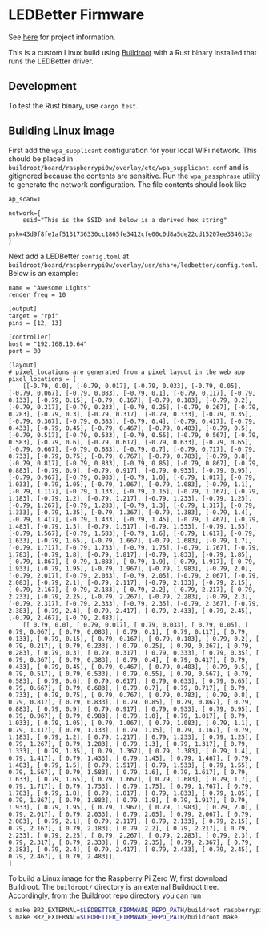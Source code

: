# LEDBetter Firmware

See [here](https://github.com/jimpo/ledbetter) for project information.

This is a custom Linux build using [Buildroot](https://buildroot.org/) with a Rust binary installed that runs the LEDBetter driver.

## Development

To test the Rust binary, use `cargo test`.

## Building Linux image

First add the `wpa_supplicant` configuration for your local WiFi network. This should be placed in `buildroot/board/raspberrypi0w/overlay/etc/wpa_supplicant.conf` and is gitignored because the contents are sensitive. Run the `wpa_passphrase` utility to generate the network configuration. The file contents should look like

```
ap_scan=1

network={
    ssid="This is the SSID and below is a derived hex string"
    psk=43d9f8fe1af5131736330cc1865fe3412cfe00c0d8a5de22cd15207ee334613a
}
```

Next add a LEDBetter `config.toml` at `buildroot/board/raspberrypi0w/overlay/usr/share/ledbetter/config.toml`. Below is an example:

```
name = "Awesome Lights"
render_freq = 10

[output]
target = "rpi"
pins = [12, 13]

[controller]
host = "192.168.10.64"
port = 80

[layout]
# pixel_locations are generated from a pixel layout in the web app
pixel_locations = [
    [[-0.79, 0.0], [-0.79, 0.017], [-0.79, 0.033], [-0.79, 0.05], [-0.79, 0.067], [-0.79, 0.083], [-0.79, 0.1], [-0.79, 0.117], [-0.79, 0.133], [-0.79, 0.15], [-0.79, 0.167], [-0.79, 0.183], [-0.79, 0.2], [-0.79, 0.217], [-0.79, 0.233], [-0.79, 0.25], [-0.79, 0.267], [-0.79, 0.283], [-0.79, 0.3], [-0.79, 0.317], [-0.79, 0.333], [-0.79, 0.35], [-0.79, 0.367], [-0.79, 0.383], [-0.79, 0.4], [-0.79, 0.417], [-0.79, 0.433], [-0.79, 0.45], [-0.79, 0.467], [-0.79, 0.483], [-0.79, 0.5], [-0.79, 0.517], [-0.79, 0.533], [-0.79, 0.55], [-0.79, 0.567], [-0.79, 0.583], [-0.79, 0.6], [-0.79, 0.617], [-0.79, 0.633], [-0.79, 0.65], [-0.79, 0.667], [-0.79, 0.683], [-0.79, 0.7], [-0.79, 0.717], [-0.79, 0.733], [-0.79, 0.75], [-0.79, 0.767], [-0.79, 0.783], [-0.79, 0.8], [-0.79, 0.817], [-0.79, 0.833], [-0.79, 0.85], [-0.79, 0.867], [-0.79, 0.883], [-0.79, 0.9], [-0.79, 0.917], [-0.79, 0.933], [-0.79, 0.95], [-0.79, 0.967], [-0.79, 0.983], [-0.79, 1.0], [-0.79, 1.017], [-0.79, 1.033], [-0.79, 1.05], [-0.79, 1.067], [-0.79, 1.083], [-0.79, 1.1], [-0.79, 1.117], [-0.79, 1.133], [-0.79, 1.15], [-0.79, 1.167], [-0.79, 1.183], [-0.79, 1.2], [-0.79, 1.217], [-0.79, 1.233], [-0.79, 1.25], [-0.79, 1.267], [-0.79, 1.283], [-0.79, 1.3], [-0.79, 1.317], [-0.79, 1.333], [-0.79, 1.35], [-0.79, 1.367], [-0.79, 1.383], [-0.79, 1.4], [-0.79, 1.417], [-0.79, 1.433], [-0.79, 1.45], [-0.79, 1.467], [-0.79, 1.483], [-0.79, 1.5], [-0.79, 1.517], [-0.79, 1.533], [-0.79, 1.55], [-0.79, 1.567], [-0.79, 1.583], [-0.79, 1.6], [-0.79, 1.617], [-0.79, 1.633], [-0.79, 1.65], [-0.79, 1.667], [-0.79, 1.683], [-0.79, 1.7], [-0.79, 1.717], [-0.79, 1.733], [-0.79, 1.75], [-0.79, 1.767], [-0.79, 1.783], [-0.79, 1.8], [-0.79, 1.817], [-0.79, 1.833], [-0.79, 1.85], [-0.79, 1.867], [-0.79, 1.883], [-0.79, 1.9], [-0.79, 1.917], [-0.79, 1.933], [-0.79, 1.95], [-0.79, 1.967], [-0.79, 1.983], [-0.79, 2.0], [-0.79, 2.017], [-0.79, 2.033], [-0.79, 2.05], [-0.79, 2.067], [-0.79, 2.083], [-0.79, 2.1], [-0.79, 2.117], [-0.79, 2.133], [-0.79, 2.15], [-0.79, 2.167], [-0.79, 2.183], [-0.79, 2.2], [-0.79, 2.217], [-0.79, 2.233], [-0.79, 2.25], [-0.79, 2.267], [-0.79, 2.283], [-0.79, 2.3], [-0.79, 2.317], [-0.79, 2.333], [-0.79, 2.35], [-0.79, 2.367], [-0.79, 2.383], [-0.79, 2.4], [-0.79, 2.417], [-0.79, 2.433], [-0.79, 2.45], [-0.79, 2.467], [-0.79, 2.483]],
    [[ 0.79, 0.0], [ 0.79, 0.017], [ 0.79, 0.033], [ 0.79, 0.05], [ 0.79, 0.067], [ 0.79, 0.083], [ 0.79, 0.1], [ 0.79, 0.117], [ 0.79, 0.133], [ 0.79, 0.15], [ 0.79, 0.167], [ 0.79, 0.183], [ 0.79, 0.2], [ 0.79, 0.217], [ 0.79, 0.233], [ 0.79, 0.25], [ 0.79, 0.267], [ 0.79, 0.283], [ 0.79, 0.3], [ 0.79, 0.317], [ 0.79, 0.333], [ 0.79, 0.35], [ 0.79, 0.367], [ 0.79, 0.383], [ 0.79, 0.4], [ 0.79, 0.417], [ 0.79, 0.433], [ 0.79, 0.45], [ 0.79, 0.467], [ 0.79, 0.483], [ 0.79, 0.5], [ 0.79, 0.517], [ 0.79, 0.533], [ 0.79, 0.55], [ 0.79, 0.567], [ 0.79, 0.583], [ 0.79, 0.6], [ 0.79, 0.617], [ 0.79, 0.633], [ 0.79, 0.65], [ 0.79, 0.667], [ 0.79, 0.683], [ 0.79, 0.7], [ 0.79, 0.717], [ 0.79, 0.733], [ 0.79, 0.75], [ 0.79, 0.767], [ 0.79, 0.783], [ 0.79, 0.8], [ 0.79, 0.817], [ 0.79, 0.833], [ 0.79, 0.85], [ 0.79, 0.867], [ 0.79, 0.883], [ 0.79, 0.9], [ 0.79, 0.917], [ 0.79, 0.933], [ 0.79, 0.95], [ 0.79, 0.967], [ 0.79, 0.983], [ 0.79, 1.0], [ 0.79, 1.017], [ 0.79, 1.033], [ 0.79, 1.05], [ 0.79, 1.067], [ 0.79, 1.083], [ 0.79, 1.1], [ 0.79, 1.117], [ 0.79, 1.133], [ 0.79, 1.15], [ 0.79, 1.167], [ 0.79, 1.183], [ 0.79, 1.2], [ 0.79, 1.217], [ 0.79, 1.233], [ 0.79, 1.25], [ 0.79, 1.267], [ 0.79, 1.283], [ 0.79, 1.3], [ 0.79, 1.317], [ 0.79, 1.333], [ 0.79, 1.35], [ 0.79, 1.367], [ 0.79, 1.383], [ 0.79, 1.4], [ 0.79, 1.417], [ 0.79, 1.433], [ 0.79, 1.45], [ 0.79, 1.467], [ 0.79, 1.483], [ 0.79, 1.5], [ 0.79, 1.517], [ 0.79, 1.533], [ 0.79, 1.55], [ 0.79, 1.567], [ 0.79, 1.583], [ 0.79, 1.6], [ 0.79, 1.617], [ 0.79, 1.633], [ 0.79, 1.65], [ 0.79, 1.667], [ 0.79, 1.683], [ 0.79, 1.7], [ 0.79, 1.717], [ 0.79, 1.733], [ 0.79, 1.75], [ 0.79, 1.767], [ 0.79, 1.783], [ 0.79, 1.8], [ 0.79, 1.817], [ 0.79, 1.833], [ 0.79, 1.85], [ 0.79, 1.867], [ 0.79, 1.883], [ 0.79, 1.9], [ 0.79, 1.917], [ 0.79, 1.933], [ 0.79, 1.95], [ 0.79, 1.967], [ 0.79, 1.983], [ 0.79, 2.0], [ 0.79, 2.017], [ 0.79, 2.033], [ 0.79, 2.05], [ 0.79, 2.067], [ 0.79, 2.083], [ 0.79, 2.1], [ 0.79, 2.117], [ 0.79, 2.133], [ 0.79, 2.15], [ 0.79, 2.167], [ 0.79, 2.183], [ 0.79, 2.2], [ 0.79, 2.217], [ 0.79, 2.233], [ 0.79, 2.25], [ 0.79, 2.267], [ 0.79, 2.283], [ 0.79, 2.3], [ 0.79, 2.317], [ 0.79, 2.333], [ 0.79, 2.35], [ 0.79, 2.367], [ 0.79, 2.383], [ 0.79, 2.4], [ 0.79, 2.417], [ 0.79, 2.433], [ 0.79, 2.45], [ 0.79, 2.467], [ 0.79, 2.483]],
]
```

To build a Linux image for the Raspberry Pi Zero W, first download Buildroot. The `buildroot/` directory is an external Buildroot tree. Accordingly, from the Buildroot repo directory you can run

```bash
$ make BR2_EXTERNAL=$LEDBETTER_FIRMWARE_REPO_PATH/buildroot raspberrypi0w_defconfig
$ make BR2_EXTERNAL=$LEDBETTER_FIRMWARE_REPO_PATH/buildroot make
```
